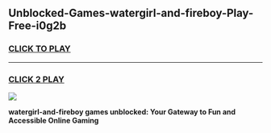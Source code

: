 
## Unblocked-Games-watergirl-and-fireboy-Play-Free-i0g2b
<h3>
<a href="https://premium76.site?title=watergirl-and-fireboy&ref=10A">CLICK TO PLAY</a></h3>
<hr>

<h3>
<a href="https://premium76.site?title=watergirl-and-fireboy&ref=10A">CLICK 2 PLAY</a>
  
</h3>

<a href="https://premium76.site?title=watergirl-and-fireboy&ref=10A"><img src="https://clearcache.store/games.png"></a>


**watergirl-and-fireboy games unblocked: Your Gateway to Fun and Accessible Online Gaming**
